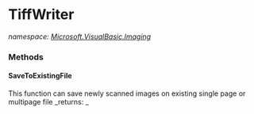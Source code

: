 ﻿
# TiffWriter
_namespace: [Microsoft.VisualBasic.Imaging](N-Microsoft.VisualBasic.Imaging.md)_



### Methods

#### SaveToExistingFile
This function can save newly scanned images on existing single page or multipage file
_returns: _



